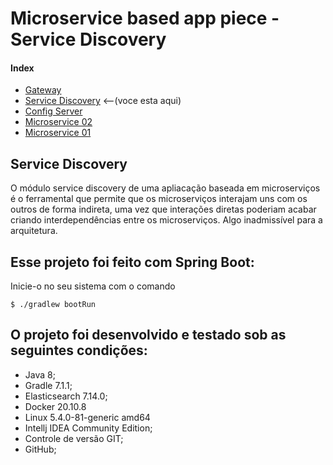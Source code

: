 # Microservice based app piece - Service Discovery

#### Index

* [Gateway](https://github.com/PedrosUsername/gateway)
* [Service Discovery](https://github.com/PedrosUsername/service_discovery) <--(voce esta aqui)
* [Config Server](https://github.com/PedrosUsername/config_server)
* [Microservice 02](https://github.com/PedrosUsername/microservice_02)
* [Microservice 01](https://github.com/PedrosUsername/microservice_01)

## Service Discovery

O módulo service discovery de uma apliacação baseada em microserviços é o ferramental que permite que os
microserviços interajam uns com os outros de forma indireta, uma vez que interações diretas poderiam
acabar criando interdependências entre os microserviços. Algo inadmissível para a arquitetura.

## Esse projeto foi feito com Spring Boot:

Inicie-o no seu sistema com o comando

```shell script
$ ./gradlew bootRun
```

## O projeto foi desenvolvido e testado sob as seguintes condições:

* Java 8;
* Gradle 7.1.1;
* Elasticsearch 7.14.0;
* Docker 20.10.8
* Linux 5.4.0-81-generic amd64
* Intellj IDEA Community Edition;
* Controle de versão GIT;
* GitHub;
